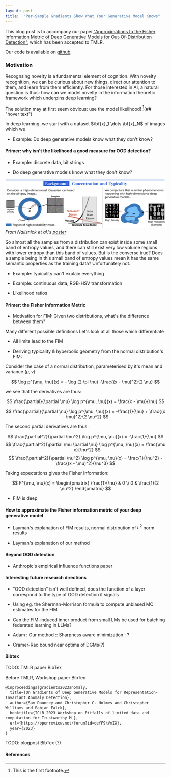 ```yaml
---
layout: post
title:  "Per-Sample Gradients Show What Your Generative Model Knows"
---
```


This blog post is to accompany our paper,["Approximations to the Fisher Information Metric of Deep Generative Models for Out-Of-Distribution Detection"](https://openreview.net/forum?id=EcuwtinFs9&), which has been accepted to TMLR. 

Our code is available on [github](https://github.com/SamD770/Generative-Models-Knowledge). 

### Motivation

Recognsing novelty is a fundamental element of cognition. With novelty recognition, we can be curious about new things, direct our attention to them, and learn from them efficiently. For those interested in AI, a natural question is thus: how can we model novelty in the information theoretic framework which underpins deep learning?

The solution may at first seem obvious: use the model likelihood! [^bishop](## "hover text") 

In deep learning, we start with a dataset $\bf{x}_1 \dots \bf{x}_N$ of images which we 

- Example: Do deep generative models know what they don't know?

#### Primer: why isn't the likelihood a good measure for OOD detection?

- Example: discrete data, bit strings

- Do deep generative models know what they don't know?


![Poster from Nalisnick et al](assets\typicality-poster.png)*From Nalisnick et al.'s [poster](https://www.gatsby.ucl.ac.uk/~balaji/BDL-NeurIPS2019-typicality-poster.pdf)*

So almost all the samples from a distribution can exist inside some small band of entropy values, and there can still exist very low volume regions with lower entropy than this band of values. But is the converse true? Does a sample being in this small band of entropy values mean it has the same semantic properties as the training data? Unfortunately not. 


- Example: typicality can't explain everything 

- Example: continuous data, RGB-HSV transformation

- Likelihood ratios

#### Primer: the Fisher Information Metric

- Motivation for FIM: Given two distributions, what's the difference between them?

Many different possible definitions
Let's look at all those which differentiate

- All limits lead to the FIM

- Deriving typicality & hyperbolic geometry from the normal distribution's  FIM:

Consider the case of a normal distribution, parameterised by it's mean and variance $(\mu, \nu)$

$$
\log p^{\mu, \nu}(x) =  - \log (2 \pi \nu) -\frac{(x - \mu)^2}{2 \nu}
$$

we see that the derivatives are thus:

$$
\frac{\partial}{\partial \mu} \log p^{\mu, \nu}(x) = \frac{x - \mu}{\nu}
$$

$$
\frac{\partial}{\partial \nu} \log p^{\mu, \nu}(x) = -\frac{1}{\nu} + \frac{(x - \mu)^2}{2 \nu^2}
$$

The second partial derivatives are thus:

$$
\frac{\partial^2}{\partial \mu^2} \log p^{\mu, \nu}(x) = -\frac{1}{\nu}
$$
$$
\frac{\partial^2}{\partial \mu \partial \nu} \log p^{\mu, \nu}(x) = \frac{\mu - x}{\nu^2}
$$
$$
\frac{\partial^2}{\partial \nu^2} \log p^{\mu, \nu}(x) = \frac{1}{\nu^2} - \frac{(x - \mu)^2}{\nu^3}
$$

Taking expectations gives the Fisher Information:


$$
F^{\mu, \nu}(x) = 
\begin{pmatrix}
\frac{1}{\nu} & 0 \\
0 & \frac{1}{2 \nu^2}
\end{pmatrix}
$$
- FIM is deep

#### How to approximate the Fisher information metric of your deep generative model

- Layman's explanation of FIM results, normal distribution of $L^2$ norm results

- Layman's explanation of our method

#### Beyond OOD detection

- Anthropic's empirical influence functions paper

#### Interesting future research directions

- "OOD detection" isn't well defined, does the function of a layer correspond to the type of OOD detection it signals

- Using eg. the Sherman-Morrison formula to compute unbiased MC estimates for the FIM

- Can the FIM-induced inner product from small LMs be used for batching federated learning in LLMs?

- Adam : Our method :: Sharpness aware minimization : ?

- Cramer-Rao bound near optima of DGMs(?)

#### Bibtex


TODO: TMLR paper BibTex

Before TMLR, Workshop paper BibTex

```
@inproceedings{gradients2023anomaly,
  title={On Gradients of Deep Generative Models for Representation-Invariant Anomaly Detection},
  author={Sam Dauncey and Christopher C. Holmes and Christopher Williams and Fabian Falck},
  booktitle={ICLR 2023 Workshop on Pitfalls of limited data and computation for Trustworthy ML},
  url={https://openreview.net/forum?id=deYF9kVmIX},
  year={2023}
}
```

TODO: blogpost BibTex (?)

#### References

[^bishop]: This is the first footnote.
